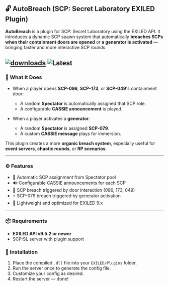 ## 🔓 AutoBreach (SCP: Secret Laboratory EXILED Plugin)

**AutoBreach** is a plugin for SCP: Secret Laboratory using the EXILED API. It introduces a dynamic SCP spawn system that automatically **breaches SCPs when their containment doors are opened** or **a generator is activated** — bringing faster and more interactive SCP rounds.

[![downloads](https://img.shields.io/github/downloads/TheKolo12/AutoBreach/total?style=for-the-badge&logo=icloud&color=%233A6D8C)](https://github.com/TheKolo12/AutoBreach/releases/latest)
![Latest](https://img.shields.io/github/v/release/TheKolo12/AutoBreach?style=for-the-badge&label=Latest%20Release&color=%23D91656)
---

### 🧠 What It Does

* When a player opens **SCP-096**, **SCP-173**, or **SCP-049**'s containment door:

  * A random **Spectator** is automatically assigned that SCP role.
  * A configurable **CASSIE announcement** is played.
* When a player activates a **generator**:

  * A random **Spectator** is assigned **SCP-079**.
  * A custom **CASSIE message** plays for immersion.

This plugin creates a more **organic breach system**, especially useful for **event servers**, **chaotic rounds**, or **RP scenarios**.

---

### ⚙️ Features

* 🔁 Automatic SCP assignment from Spectator pool
* 🔊 Configurable CASSIE announcements for each SCP
* 🚪 SCP breach triggered by door interaction (096, 173, 049)
* ⚡ SCP-079 breach triggered by generator activation
* 🧪 Lightweight and optimized for EXILED 9.x

---

### 📦 Requirements

* **EXILED API v9.5.2 or newer**
* SCP\:SL server with plugin support

### 🚀 Installation

1. Place the compiled `.dll` file into your `EXILED/Plugins` folder.
2. Run the server once to generate the config file.
3. Customize your config as desired.
4. Restart the server — done!

